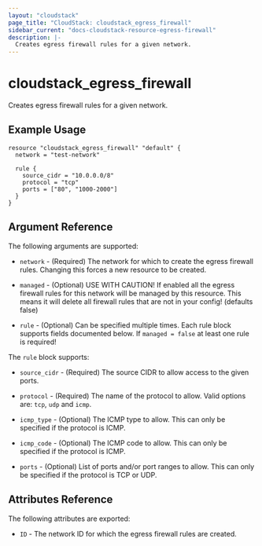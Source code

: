 ```yaml
---
layout: "cloudstack"
page_title: "CloudStack: cloudstack_egress_firewall"
sidebar_current: "docs-cloudstack-resource-egress-firewall"
description: |-
  Creates egress firewall rules for a given network.
---
```


# cloudstack\_egress\_firewall

Creates egress firewall rules for a given network.

## Example Usage

```
resource "cloudstack_egress_firewall" "default" {
  network = "test-network"

  rule {
    source_cidr = "10.0.0.0/8"
    protocol = "tcp"
    ports = ["80", "1000-2000"]
  }
}
```

## Argument Reference

The following arguments are supported:

* `network` - (Required) The network for which to create the egress firewall
    rules. Changing this forces a new resource to be created.

* `managed` - (Optional) USE WITH CAUTION! If enabled all the egress firewall
    rules for this network will be managed by this resource. This means it will
    delete all firewall rules that are not in your config! (defaults false)

* `rule` - (Optional) Can be specified multiple times. Each rule block supports
    fields documented below. If `managed = false` at least one rule is required!

The `rule` block supports:

* `source_cidr` - (Required) The source CIDR to allow access to the given ports.

* `protocol` - (Required) The name of the protocol to allow. Valid options are:
    `tcp`, `udp` and `icmp`.

* `icmp_type` - (Optional) The ICMP type to allow. This can only be specified if
    the protocol is ICMP.

* `icmp_code` - (Optional) The ICMP code to allow. This can only be specified if
    the protocol is ICMP.

* `ports` - (Optional) List of ports and/or port ranges to allow. This can only
    be specified if the protocol is TCP or UDP.

## Attributes Reference

The following attributes are exported:

* `ID` - The network ID for which the egress firewall rules are created.
